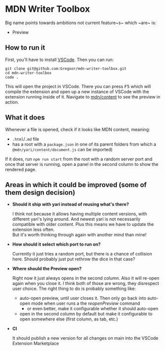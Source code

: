 # MDN Writer Toolbox

Big name points towards ambitions not current feature~s~ which ~are~ is:

- Preview

## How to run it

First, you'll have to install [VSCode](https://code.visualstudio.com/). Then you
can run:

```
git clone git@github.com:Gregoor/mdn-writer-toolbox.git
cd mdn-writer-toolbox
code .
```

This will open the project in VSCode. There you can press <kbd>F5</kbd> which
will compile the extension and open up a new instance of VSCode with the
extension running inside of it. Navigate to
[mdn/content](https://github.com/mdn/content) to see the preview in action.

## What it does

Whenever a file is opened, check if it looks like MDN content, meaning:

- `.html`/`.md` file
- has a root with a `package.json` in one of its parent folders from which a
  `@mdn/yari/content/document.js` can be imported)

If it does, run `npm run start` from the root with a random server port and once
that server is running, open a panel in the second column to show the rendered
page.

## Areas in which it could be improved (some of them design decision)

- **Should it ship with yari instead of reusing what's there?**

  I think not because it allows having multiple content versions, with different
  yari's lying around. And newest yari is not necessarily compatible with older
  content. Plus this means we have to update the extension less often.\
  But it's worth thinking through again with another mind than mine!

- **How should it select which port to run on?**

  Currently it just tries a random port, but there is a chance of collision
  here. Should probably just put rethrow the dice in that case?

- **Where should the Preview open?**

  Right now it just always opens in the second column. Also it will re-open
  again when you close it. I think both of those are wrong, they disrespect user
  choice. The right thing to do is probably something like:

  - auto-open preview, until user closes it. Then only go back into auto-open
    mode when user runs a the _reopenPreview_ command
    - or even better, make it configurable whether it should auto-open
  - open in the second column by default but make it configurable to open
    somewhere else (first column, as tab, etc.)

- **CI**

  It should publish a new version for all changes on main into the VSCode
  Extension Marketplace
